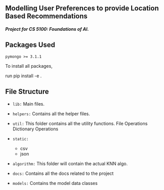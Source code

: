 ## Modelling User Preferences to provide Location Based Recommendations 

##### Project for CS 5100: Foundations of AI.



## Packages Used

`pymongo >= 3.1.1`

To install all packages, 

run pip install -e .

## File Structure

- `lib:` 
    Main files.
    
- `helpers:`
    Contains all the helper files.

- `util:`
    This folder contains all the utility functions.
    File Operations
    Dictionary Operations
    
- `static:`
    - csv
    - json
    
- `algorithm:`
    This folder will contain the actual KNN algo.

- `docs:`
    Contains all the docs related to the project
    
- `models:`
    Contains the model data classes
    
